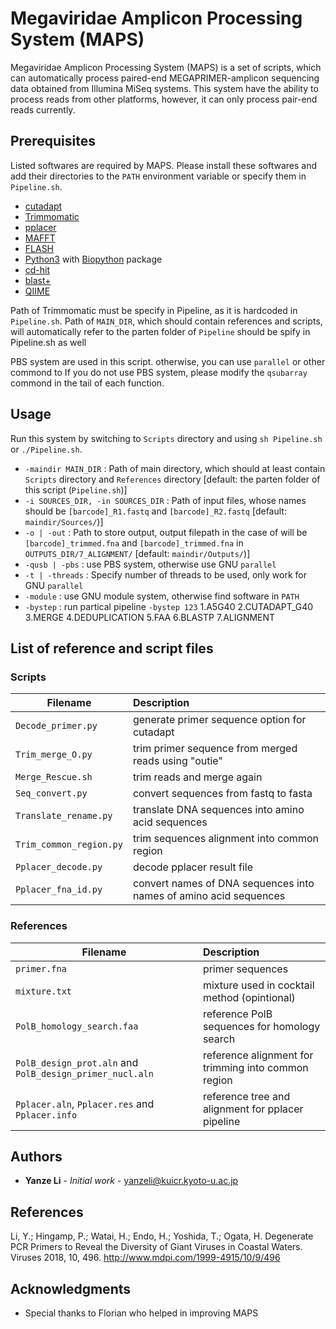 # Megaviridae Amplicon Processing System (MAPS)

Megaviridae Amplicon Processing System (MAPS) is a set of scripts,
which can automatically process paired-end MEGAPRIMER-amplicon sequencing data obtained from Illumina MiSeq systems.
This system have the ability to process reads from other platforms, however, it can only process pair-end reads currently.

## Prerequisites

Listed softwares are required by MAPS.
Please install these softwares and add their directories to the ```PATH``` environment variable or specify them in ```Pipeline.sh```.
* [cutadapt](https://cutadapt.readthedocs.io/en/stable/)
* [Trimmomatic](http://www.usadellab.org/cms/?page=trimmomatic)
* [pplacer](http://matsen.fhcrc.org/pplacer/) 
* [MAFFT](http://mafft.cbrc.jp/alignment/software/)
* [FLASH](https://ccb.jhu.edu/software/FLASH/)
* [Python3](https://www.python.org/) with [Biopython](http://biopython.org/wiki/Biopython) package
* [cd-hit](http://weizhongli-lab.org/cd-hit/)
* [blast+](https://blast.ncbi.nlm.nih.gov/Blast.cgi)
* [QIIME](http://qiime.org/)

Path of Trimmomatic must be specify in Pipeline, as it is hardcoded in ```Pipeline.sh```. 
Path of ```MAIN_DIR```, which should contain references and scripts, will automatically refer to the parten folder of ```Pipeline```
should be spify in Pipeline.sh as well

PBS system are used in this script.
otherwise, you can use ```parallel``` or other commond to 
If you do not use PBS system, please modify the ```qsubarray``` commond in the tail of each function. 

## Usage
Run this system by switching to ```Scripts``` directory and using ```sh Pipeline.sh``` or ```./Pipeline.sh```.
* ```-maindir MAIN_DIR``` : Path of main directory, which should at least contain ```Scripts``` directory and ```References``` directory
[default: the parten folder of this script (```Pipeline.sh```)]
* ```-i SOURCES_DIR, -in SOURCES_DIR``` :  Path of input files, whose names should be ```[barcode]_R1.fastq``` and ```[barcode]_R2.fastq```
[default: ```maindir/Sources/```)]
* ```-o | -out``` : Path to store output, output filepath in the case of will be ```[barcode]_trimmed.fna``` and ```[barcode]_trimmed.fna``` in ```OUTPUTS_DIR/7_ALIGNMENT/```
[default: ```maindir/Outputs/```)]
* ```-qusb | -pbs``` : use PBS system, otherwise use GNU ```parallel```
* ```-t | -threads``` : Specify number of threads to be used, only work for GNU ```parallel```
* ```-module``` : use GNU module system, otherwise find software in ```PATH```
* ```-bystep``` : run partical pipeline ```-bystep 123```
1.A5G40 2.CUTADAPT_G40 3.MERGE 4.DEDUPLICATION 5.FAA 6.BLASTP 7.ALIGNMENT

## List of reference and script files
### Scripts
| Filename | Description |
| ---- | :--- |
|```Decode_primer.py```|generate primer sequence option for cutadapt|
|```Trim_merge_O.py```|trim primer sequence from merged reads using "outie"|
|```Merge_Rescue.sh```|trim reads and merge again|
|```Seq_convert.py```|convert sequences from fastq to fasta|
|```Translate_rename.py```|translate DNA sequences into amino acid sequences|
|```Trim_common_region.py```|trim sequences alignment into common region|
|```Pplacer_decode.py```|decode pplacer result file|
|```Pplacer_fna_id.py```|convert names of DNA sequences into names of amino acid sequences|

### References
| Filename | Description |
| ---- | :--- |
|```primer.fna```  |primer sequences|
|```mixture.txt``` |mixture used in cocktail method (opintional)|
|```PolB_homology_search.faa``` |reference PolB sequences for homology search|
|```PolB_design_prot.aln``` and ```PolB_design_primer_nucl.aln``` |reference alignment for trimming into common region|
|```Pplacer.aln```, ```Pplacer.res``` and ```Pplacer.info``` |reference tree and alignment for pplacer pipeline|

## Authors

* **Yanze Li** - *Initial work* - yanzeli@kuicr.kyoto-u.ac.jp

## References

Li, Y.; Hingamp, P.; Watai, H.; Endo, H.; Yoshida, T.; Ogata, H.	Degenerate PCR Primers to Reveal the Diversity of Giant Viruses in Coastal Waters. Viruses 2018, 10, 496.
http://www.mdpi.com/1999-4915/10/9/496

## Acknowledgments

* Special thanks to Florian who helped in improving MAPS
